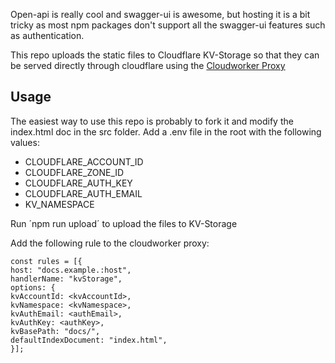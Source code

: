 Open-api is really cool and swagger-ui is awesome, but hosting it is a bit tricky as most npm packages don't support all the swagger-ui features such as authentication.

This repo uploads the static files to Cloudflare KV-Storage so that they can be served directly through cloudflare using the [Cloudworker Proxy](https://www.npmjs.com/package/cloudworker-proxy)

## Usage

The easiest way to use this repo is probably to fork it and modify the index.html doc in the src folder. Add a .env file in the root with the following values:

- CLOUDFLARE_ACCOUNT_ID
- CLOUDFLARE_ZONE_ID
- CLOUDFLARE_AUTH_KEY
- CLOUDFLARE_AUTH_EMAIL
- KV_NAMESPACE

Run ´npm run upload´ to upload the files to KV-Storage

Add the following rule to the cloudworker proxy:

```
const rules = [{
host: "docs.example.:host",
handlerName: "kvStorage",
options: {
kvAccountId: <kvAccountId>,
kvNamespace: <kvNamespace>,
kvAuthEmail: <authEmail>,
kvAuthKey: <authKey>,
kvBasePath: "docs/",
defaultIndexDocument: "index.html",
}];
```
